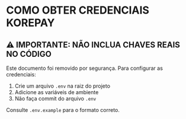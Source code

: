 # COMO OBTER CREDENCIAIS KOREPAY

## ⚠️ IMPORTANTE: NÃO INCLUA CHAVES REAIS NO CÓDIGO

Este documento foi removido por segurança. Para configurar as credenciais:

1. Crie um arquivo `.env` na raiz do projeto
2. Adicione as variáveis de ambiente
3. Não faça commit do arquivo `.env`

Consulte `.env.example` para o formato correto.